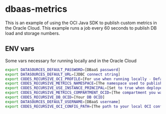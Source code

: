# dbaas-metrics

This is an example of using the OCI Java SDK to publish custom metrics in the Oracle Cloud. This example runs a job every 60 seconds to publish DB load and storage numbers.

## ENV vars

Some vars necessary for running locally and in the Oracle Cloud

```bash
export DATASOURCES_DEFAULT_PASSWORD=[DBaaS password]
export DATASOURCES_DEFAULT_URL=[JDBC connect string]
export CODES_RECURSIVE_OCI_PROFILE=[For use when running locally - Default=DEFAULT]
export CODES_RECURSIVE_METRICS_NAMESPACE=[The namespace used to publish your custom metrics - whatever you want to use]
export CODES_RECURSIVE_USE_INSTANCE_PRINCIPAL=[Set to true when deployed on Oracle Cloud]
export CODES_RECURSIVE_METRICS_COMPARTMENT_OCID=[The compartment you want to publish your metrics in]
export CODES_RECURSIVE_DB_OCID=[Your DB OCID]
export DATASOURCES_DEFAULT_USERNAME=[DBaaS username]
export CODES_RECURSIVE_OCI_CONFIG_PATH=[The path to your local OCI config - Default=~/.oci/config]
```
